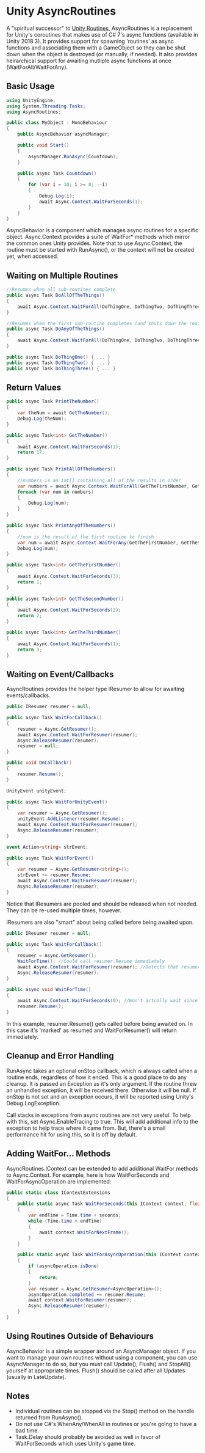 # Unity AsyncRoutines

A "spiritual successor" to [Unity Routines](https://github.com/tomblind/unity-routines), AsyncRoutines is a replacement for Unity's coroutines that makes use of C# 7's async functions (available in Unity 2018.3). It provides support for spawning 'routines' as async functions and associating them with a GameObject so they can be shut down when the object is destroyed (or manually, if needed). It also provides heirarchical support for awaiting mutliple async functions at once (WaitForAll/WaitForAny).

## Basic Usage
```cs
using UnityEngine;
using System.Threading.Tasks;
using AsyncRoutines;

public class MyObject : MonoBehaviour
{
    public AsyncBehavior asyncManager;

    public void Start()
    {
        asyncManager.RunAsync(Countdown);
    }

    public async Task Countdown()
    {
        for (var i = 10; i >= 0; --i)
        {
            Debug.Log(i);
            await Async.Context.WaitForSeconds(1);
        }
    }
}
```

AsyncBehavior is a component which manages async routines for a specific object. Async.Context provides a suite of WaitFor* methods which mirror the common ones Unity provides. Note that to use Async.Context, the routine must be started with RunAsync(), or the context will not be created yet, when accessed.

## Waiting on Multiple Routines
```cs
//Resumes when all sub-routines complete
public async Task DoAllOfTheThings()
{
    await Async.Context.WaitForAll(DoThingOne, DoThingTwo, DoThingThree);
}

//Resumes when the first sub-routine completes (and shuts down the rest)
public async Task DoAnyOfTheThings()
{
    await Async.Context.WaitForAll(DoThingOne, DoThingTwo, DoThingThree);
}

public async Task DoThingOne() { ... }
public async Task DoThingTwo() { ... }
public async Task DoThingThree() { ... }
```

## Return Values
```cs
public async Task PrintTheNumber()
{
    var theNum = await GetTheNumber();
    Debug.Log(theNum);
}

public async Task<int> GetTheNumber()
{
    await Async.Context.WaitForSeconds(1);
    return 17;
}
```

```cs
public async Task PrintAllOfTheNumbers()
{
    //numbers is an int[] containing all of the results in order
    var numbers = await Async.Context.WaitForAll(GetTheFirstNumber, GetTheSecondNumber, GetTheThirdNumber);
    foreach (var num in numbers)
    {
        Debug.Log(num);
    }
}

public async Task PrintAnyOfTheNumbers()
{
    //num is the result of the first routine to finish
    var num = await Async.Context.WaitForAny(GetTheFirstNumber, GetTheSecondNumber, GetTheThirdNumber);
    Debug.Log(num);
}

public async Task<int> GetTheFirstNumber()
{
    await Async.Context.WaitForSeconds(3);
    return 1;
}

public async Task<int> GetTheSecondNumber()
{
    await Async.Context.WaitForSeconds(2);
    return 2;
}

public async Task<int> GetTheThirdNumber()
{
    await Async.Context.WaitForSeconds(1);
    return 3;
}
```

## Waiting on Event/Callbacks
AsyncRoutines provides the helper type IResumer to allow for awaiting events/callbacks.
```cs
public IResumer resumer = null;

public async Task WaitForCallback()
{
    resumer = Async.GetResumer();
    await Async.Context.WaitForResumer(resumer);
    Async.ReleaseResumer(resumer);
    resumer = null;
}

public void OnCallback()
{
    resumer.Resume();
}
```
```cs
UnityEvent unityEvent;

public async Task WaitForUnityEvent()
{
    var resumer = Async.GetResumer();
    unityEvent.AddListener(resumer.Resume);
    await Async.Context.WaitForResumer(resumer);
    Async.ReleaseResumer(resumer);
}
```
```cs
event Action<string> strEvent;

public async Task WaitForEvent()
{
    var resumer = Async.GetResumer<string>();
    strEvent += resumer.Resume;
    await Async.Context.WaitForResumer(resumer);
    Async.ReleaseResumer(resumer);
}
```
Notice that IResumers are pooled and should be released when not needed. They can be re-used multiple times, however.

IResumers are also "smart" about being called before being awaited upon.
```cs
public IResumer resumer = null;

public async Task WaitForCallback()
{
    resumer = Async.GetResumer();
    WaitForTime(); //Could call resumer.Resume immediately
    await Async.Context.WaitForResumer(resumer); //Detects that resumer was already called and doesn't wait
    Async.ReleaseResumer(resumer);
}

public async void WaitForTime()
{
    await Async.Context.WaitForSeconds(0); //Won't actually wait since time is zero
    resumer.Resume();
}
```
In this example, resumer.Resume() gets called before being awaited on. In this case it's 'marked' as resumed and WaitForResumer() will return immediately.

## Cleanup and Error Handling
RunAsync takes an optional onStop callback, which is always called when a routine ends, regardless of how it ended. This is a good place to do any cleanup. It is passed an Exception as it's only argument. If the routine threw an unhandled exception, it will be received there. Otherwise it will be null. If onStop is not set and an exception occurs, it will be reported using Unity's Debug.LogException.

Call stacks in exceptions from async routines are not very useful. To help with this, set Async.EnableTracing to true. This will add additional info to the exception to help trace where it came from. But, there's a small performance hit for using this, so it is off by default.

## Adding WaitFor... Methods
AsyncRoutines.IContext can be extended to add additional WaitFor methods to Async.Context. For example, here is how WaitForSeconds and WaitForAsyncOperation are implemented:
```cs
public static class IContextExtensions
{
    public static async Task WaitForSeconds(this IContext context, float seconds)
    {
        var endTime = Time.time + seconds;
        while (Time.time < endTime)
        {
            await context.WaitForNextFrame();
        }
    }

    public static async Task WaitForAsyncOperation(this IContext context, AsyncOperation asyncOperation)
    {
        if (asyncOperation.isDone)
        {
            return;
        }
        var resumer = Async.GetResumer<AsyncOperation>();
        asyncOperation.completed += resumer.Resume;
        await context.WaitForResumer(resumer);
        Async.ReleaseResumer(resumer);
    }
}
```

## Using Routines Outside of Behaviours
AsyncBehavior is a simple wrapper around an AsyncManager object. If you want to manage your own routines without using a component, you can use AsyncManager to do so, but you must call Update(), Flush() and StopAll() yourself at appropriate times. Flush() should be called after all Updates (usually in LateUpdate).

## Notes
- Individual routines can be stopped via the Stop() method on the handle returned from RunAsync().
- Do not use C#'s WhenAny/WhenAll in routines or you're going to have a bad time.
- Task.Delay should probably be avoided as well in favor of WaitForSeconds which uses Unity's game time.
